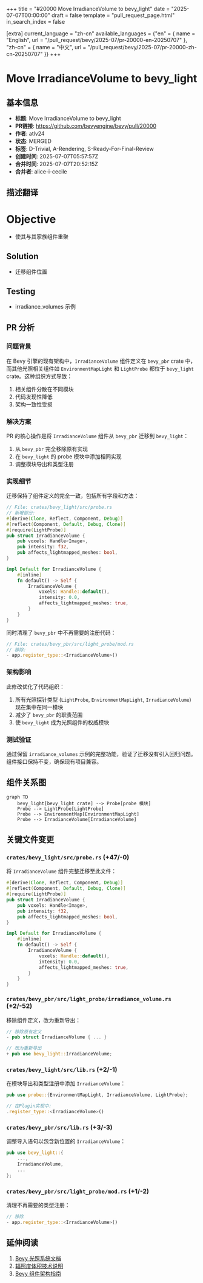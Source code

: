 +++
title = "#20000 Move IrradianceVolume to bevy_light"
date = "2025-07-07T00:00:00"
draft = false
template = "pull_request_page.html"
in_search_index = false

[extra]
current_language = "zh-cn"
available_languages = {"en" = { name = "English", url = "/pull_request/bevy/2025-07/pr-20000-en-20250707" }, "zh-cn" = { name = "中文", url = "/pull_request/bevy/2025-07/pr-20000-zh-cn-20250707" }}
+++

# Move IrradianceVolume to bevy_light

## 基本信息
- **标题**: Move IrradianceVolume to bevy_light
- **PR链接**: https://github.com/bevyengine/bevy/pull/20000
- **作者**: atlv24
- **状态**: MERGED
- **标签**: D-Trivial, A-Rendering, S-Ready-For-Final-Review
- **创建时间**: 2025-07-07T05:57:57Z
- **合并时间**: 2025-07-07T20:52:15Z
- **合并者**: alice-i-cecile

## 描述翻译
# Objective

- 使其与其家族组件重聚

## Solution

- 迁移组件位置

## Testing

- irradiance_volumes 示例

## PR 分析

### 问题背景
在 Bevy 引擎的现有架构中，`IrradianceVolume` 组件定义在 `bevy_pbr` crate 中，而其他光照相关组件如 `EnvironmentMapLight` 和 `LightProbe` 都位于 `bevy_light` crate。这种组织方式导致：
1. 相关组件分散在不同模块
2. 代码发现性降低
3. 架构一致性受损

### 解决方案
PR 的核心操作是将 `IrradianceVolume` 组件从 `bevy_pbr` 迁移到 `bevy_light`：
1. 从 `bevy_pbr` 完全移除原有实现
2. 在 `bevy_light` 的 probe 模块中添加相同实现
3. 调整模块导出和类型注册

### 实现细节
迁移保持了组件定义的完全一致，包括所有字段和方法：

```rust
// File: crates/bevy_light/src/probe.rs
// 新增部分:
#[derive(Clone, Reflect, Component, Debug)]
#[reflect(Component, Default, Debug, Clone)]
#[require(LightProbe)]
pub struct IrradianceVolume {
    pub voxels: Handle<Image>,
    pub intensity: f32,
    pub affects_lightmapped_meshes: bool,
}

impl Default for IrradianceVolume {
    #[inline]
    fn default() -> Self {
        IrradianceVolume {
            voxels: Handle::default(),
            intensity: 0.0,
            affects_lightmapped_meshes: true,
        }
    }
}
```

同时清理了 `bevy_pbr` 中不再需要的注册代码：

```rust
// File: crates/bevy_pbr/src/light_probe/mod.rs
// 移除:
- app.register_type::<IrradianceVolume>()
```

### 架构影响
此修改优化了代码组织：
1. 所有光照探针类型 (`LightProbe`, `EnvironmentMapLight`, `IrradianceVolume`) 现在集中在同一模块
2. 减少了 `bevy_pbr` 的职责范围
3. 使 `bevy_light` 成为光照组件的权威模块

### 测试验证
通过保留 `irradiance_volumes` 示例的完整功能，验证了迁移没有引入回归问题。组件接口保持不变，确保现有项目兼容。

## 组件关系图

```mermaid
graph TD
    bevy_light[bevy_light crate] --> Probe[probe 模块]
    Probe --> LightProbe[LightProbe]
    Probe --> EnvironmentMap[EnvironmentMapLight]
    Probe --> IrradianceVolume[IrradianceVolume]
```

## 关键文件变更

### `crates/bevy_light/src/probe.rs` (+47/-0)
将 `IrradianceVolume` 组件完整迁移至此文件：
```rust
#[derive(Clone, Reflect, Component, Debug)]
#[reflect(Component, Default, Debug, Clone)]
#[require(LightProbe)]
pub struct IrradianceVolume {
    pub voxels: Handle<Image>,
    pub intensity: f32,
    pub affects_lightmapped_meshes: bool,
}

impl Default for IrradianceVolume {
    #[inline]
    fn default() -> Self {
        IrradianceVolume {
            voxels: Handle::default(),
            intensity: 0.0,
            affects_lightmapped_meshes: true,
        }
    }
}
```

### `crates/bevy_pbr/src/light_probe/irradiance_volume.rs` (+2/-52)
移除组件定义，改为重新导出：
```rust
// 移除原有定义
- pub struct IrradianceVolume { ... }

// 改为重新导出
+ pub use bevy_light::IrradianceVolume;
```

### `crates/bevy_light/src/lib.rs` (+2/-1)
在模块导出和类型注册中添加 `IrradianceVolume`：
```rust
pub use probe::{EnvironmentMapLight, IrradianceVolume, LightProbe};

// 在Plugin实现中:
.register_type::<IrradianceVolume>()
```

### `crates/bevy_pbr/src/lib.rs` (+3/-3)
调整导入语句以包含新位置的 `IrradianceVolume`：
```rust
pub use bevy_light::{
    ...,
    IrradianceVolume,
    ...
};
```

### `crates/bevy_pbr/src/light_probe/mod.rs` (+1/-2)
清理不再需要的类型注册：
```rust
// 移除
- app.register_type::<IrradianceVolume>()
```

## 延伸阅读
1. [Bevy 光照系统文档](https://bevyengine.org/learn/book/getting-started/lighting/)
2. [辐照度体积技术说明](https://google.github.io/filament/Filament.html#lighting/imagebasedlights/irradiancevolumes)
3. [Bevy 组件架构指南](https://bevyengine.org/learn/book/plugins/)